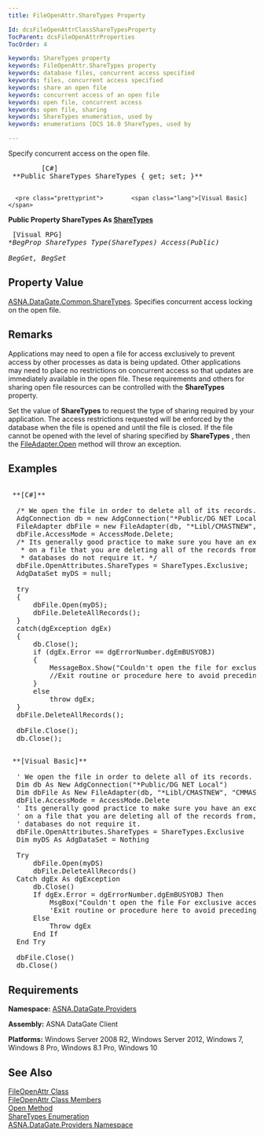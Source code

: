 ```yaml
---
title: FileOpenAttr.ShareTypes Property

Id: dcsFileOpenAttrClassShareTypesProperty
TocParent: dcsFileOpenAttrProperties
TocOrder: 4

keywords: ShareTypes property
keywords: FileOpenAttr.ShareTypes property
keywords: database files, concurrent access specified
keywords: files, concurrent access specified
keywords: share an open file
keywords: concurrent access of an open file
keywords: open file, concurrent access
keywords: open file, sharing
keywords: ShareTypes enumeration, used by
keywords: enumerations [DCS 16.0 ShareTypes, used by

---
```


Specify concurrent access on the open file.
<pre class="prettyprint">        <span class="lang">[C#]</span>
 **Public ShareTypes ShareTypes { get; set; }** 
      </pre>
      <pre class="prettyprint">        <span class="lang">[Visual Basic] </span>
 **Public Property ShareTypes As [ShareTypes](share-types-enumeration.html)** 
      </pre>
      <pre class="prettyprint">        <span class="lang">[Visual RPG]</span>
 **BegProp ShareTypes Type(ShareTypes) Access(*Public)<br />   BegGet, BegSet** 
      </pre>

## Property Value

[ASNA.DataGate.Common.ShareTypes](share-types-enumeration.html). Specifies concurrent access locking on the open file.
## Remarks

Applications may need to open a file for access exclusively to prevent access by other processes as data is being updated. Other applications may need to place no restrictions on concurrent access so that updates are immediately available in the open file. These requirements and others for sharing open file resources can be controlled with the <span> **ShareTypes** </span> property.

Set the value of **ShareTypes** to request the type of sharing required by your application. The access restrictions requested will be enforced by the database when the file is opened and until the file is closed. If the file cannot be opened with the level of sharing specified by <span> **ShareTypes** </span>, then the [ FileAdapter.Open](file-adapter-class-open-method.html) method will throw an exception.
## Examples

<pre>        <span class="lang">
 **[C#]** 
        </span>
  /* We open the file in order to delete all of its records. */
  AdgConnection db = new AdgConnection("*Public/DG NET Local");
  FileAdapter dbFile = new FileAdapter(db, "*Libl/CMASTNEW", "CMMASTER");
  dbFile.AccessMode = AccessMode.Delete;
  /* Its generally good practice to make sure you have an exclusive lock
   * on a file that you are deleting all of the records from, but some
   * databases do not require it. */
  dbFile.OpenAttributes.ShareTypes = ShareTypes.Exclusive;
  AdgDataSet myDS = null;

  try
  {
      dbFile.Open(myDS);
      dbFile.DeleteAllRecords();
  }
  catch(dgException dgEx)
  {
      db.Close();
      if (dgEx.Error == dgErrorNumber.dgEmBUSYOBJ)
      {
          MessageBox.Show("Couldn't open the file for exclusive access.", "Error opening file.");
          //Exit routine or procedure here to avoid preceding file operations.
      }
      else 
          throw dgEx;
  }
  dbFile.DeleteAllRecords();

  dbFile.Close();
  db.Close();</pre>
<pre>        <span class="lang">
 **[Visual Basic]** 
        </span>
  ' We open the file in order to delete all of its records. 
  Dim db As New AdgConnection("*Public/DG NET Local")
  Dim dbFile As New FileAdapter(db, "*Libl/CMASTNEW", "CMMASTER")
  dbFile.AccessMode = AccessMode.Delete
  ' Its generally good practice to make sure you have an exclusive lock
  ' on a file that you are deleting all of the records from, but some
  ' databases do not require it. 
  dbFile.OpenAttributes.ShareTypes = ShareTypes.Exclusive
  Dim myDS As AdgDataSet = Nothing

  Try
      dbFile.Open(myDS)
      dbFile.DeleteAllRecords()
  Catch dgEx As dgException
      db.Close()
      If dgEx.Error = dgErrorNumber.dgEmBUSYOBJ Then
          MsgBox("Couldn't open the file For exclusive access.", MsgBoxStyle.Critical, "Error opening file.")
          'Exit routine or procedure here to avoid preceding file operations.
      Else
          Throw dgEx
      End If
  End Try

  dbFile.Close()
  db.Close()</pre>

## Requirements

**Namespace:** [ ASNA.DataGate.Providers](datagate-providers-namespace.html) 

**Assembly:** ASNA DataGate Client

**Platforms:** Windows Server 2008 R2, Windows Server 2012, Windows 7, Windows 8 Pro, Windows 8.1 Pro, Windows 10
## See Also


[FileOpenAttr Class](file-open-attr-class.html)
      <br />
[FileOpenAttr Class Members](file-open-attr-class-members.html)
      <br />
[Open Method](file-adapter-class-open-method.html)
      <br />
[ShareTypes Enumeration](share-types-enumeration.html)
      <br />
[ASNA.DataGate.Providers Namespace](datagate-providers-namespace.html)

